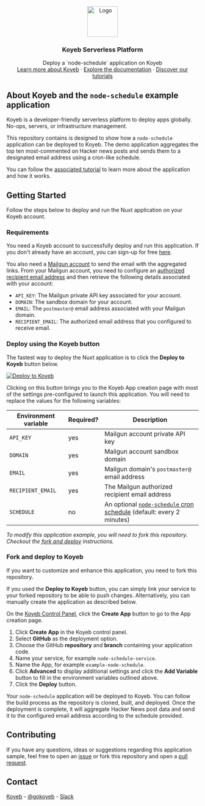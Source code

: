 <div align="center">
  <a href="https://koyeb.com">
    <img src="https://www.koyeb.com/static/images/icons/koyeb.svg" alt="Logo" width="80" height="80">
  </a>
  <h3 align="center">Koyeb Serverless Platform</h3>
  <p align="center">
    Deploy a `node-schedule` application on Koyeb
    <br />
    <a href="https://koyeb.com">Learn more about Koyeb</a>
    ·
    <a href="https://koyeb.com/docs">Explore the documentation</a>
    ·
    <a href="https://koyeb.com/tutorials">Discover our tutorials</a>
  </p>
</div>


## About Koyeb and the `node-schedule` example application

Koyeb is a developer-friendly serverless platform to deploy apps globally. No-ops, servers, or infrastructure management.

This repository contains is designed to show how a `node-schedule` application can be deployed to Koyeb.  The demo application aggregates the top ten most-commented on Hacker news posts and sends them to a designated email address using a cron-like schedule.

You can follow the [associated tutorial]() to learn more about the application and how it works.

## Getting Started

Follow the steps below to deploy and run the Nuxt application on your Koyeb account.

### Requirements

You need a Koyeb account to successfully deploy and run this application. If you don't already have an account, you can sign-up for free [here](https://app.koyeb.com/auth/signup).

You also need a [Mailgun account](https://www.mailgun.com/) to send the email with the aggregated links.  From your Mailgun account, you need to configure an [authorized recipient email address](https://help.mailgun.com/hc/en-us/articles/217531258-Authorized-Recipients) and then retrieve the following details associated with your account:

* `API_KEY`: The Mailgun private API key associated for your account.
* `DOMAIN`: The sandbox domain for your account.
* `EMAIL`: The `postmaster@` email address associated with your Mailgun domain.
* `RECIPIENT_EMAIL`: The authorized email address that you configured to receive email.

### Deploy using the Koyeb button

The fastest way to deploy the Nuxt application is to click the **Deploy to Koyeb** button below.

[![Deploy to Koyeb](https://www.koyeb.com/static/images/deploy/button.svg)](https://app.koyeb.com/deploy?name=node-schedule-on-koyeb&service_type=worker&type=git&repository=koyeb/example-node-schedule&branch=main&env[API_KEY]=REPLACE_ME&env[DOMAIN]=REPLACE_ME&env[EMAIL]=REPLACE_ME&env[RECIPIENT_EMAIL]=REPLACE_ME&env[SCHEDULE]=REPLACE_ME)

Clicking on this button brings you to the Koyeb App creation page with most of the settings pre-configured to launch this application.  You will need to replace the values for the following variables:

| Environment variable | Required? | Description |
|---------|----------|-----------|
| `API_KEY` | yes | Mailgun account private API key |
| `DOMAIN` | yes | Mailgun account sandbox domain |
| `EMAIL` | yes | Mailgun domain's `postmaster@` email address |
| `RECIPIENT_EMAIL` | yes | The Mailgun authorized recipient email address |
| `SCHEDULE` | no | An optional [`node-schedule` cron schedule](https://github.com/node-schedule/node-schedule#cron-style-scheduling) (default: every 2 minutes) |

_To modify this application example, you will need to fork this repository. Checkout the [fork and deploy](#fork-and-deploy-to-koyeb) instructions._

### Fork and deploy to Koyeb

If you want to customize and enhance this application, you need to fork this repository.

If you used the **Deploy to Koyeb** button, you can simply link your service to your forked repository to be able to push changes.
Alternatively, you can manually create the application as described below.

On the [Koyeb Control Panel](//app.koyeb.com/), click the **Create App** button to go to the App creation page.

1. Click **Create App** in the Koyeb control panel.
2. Select **GitHub** as the deployment option.
3. Choose the GitHub **repository** and **branch** containing your application code.
4. Name your service, for example `node-schedule-service`.
5. Name the App, for example `example-node-schedule`.
6. Click **Advanced** to display additional settings and click the **Add Variable** button to fill in the environment variables outlined above.
6. Click the **Deploy** button.

Your `node-schedule` application will be deployed to Koyeb.  You can follow the build process as the repository is cloned, built, and deployed.  Once the deployment is complete, it will aggregate Hacker News post data and send it to the configured email address according to the schedule provided.

## Contributing

If you have any questions, ideas or suggestions regarding this application sample, feel free to open an [issue](//github.com/koyeb/example-node-schedule/issues) or fork this repository and open a [pull request](//github.com/koyeb/example-node-schedule/pulls).

## Contact

[Koyeb](https://www.koyeb.com) - [@gokoyeb](https://twitter.com/gokoyeb) - [Slack](http://slack.koyeb.com/)

